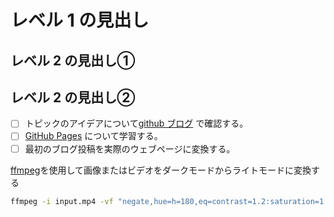 # レベル 1 の見出し
## レベル 2 の見出し①
## レベル 2 の見出し②
- [ ] トピックのアイデアについて[github ブログ](https://github.blog/) で確認する。
- [ ] [GitHub Pages](https://skills.github.com/#first-day-on-github) について学習する。
- [ ] 最初のブログ投稿を実際のウェブページに変換する。

[ffmpeg](https://www.ffmpeg.org)を使用して画像またはビデオをダークモードからライトモードに変換する
```bash
ffmpeg -i input.mp4 -vf "negate,hue=h=180,eq=contrast=1.2:saturation=1.1" output.mp4
```
